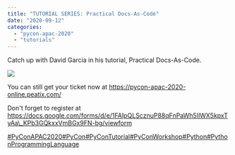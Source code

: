 ```yaml
---
title: "TUTORIAL SERIES: Practical Docs-As-Code"
date: "2020-09-12"
categories:
  - "pycon-apac-2020"
  - "tutorials"
---
```


Catch up with David Garcia in his tutorial, Practical Docs-As-Code.

![](/archived-images/12th-1600-1700-david-garcia.png?w=1024)

You can still get your ticket now at https://pycon-apac-2020-online.peatix.com/

Don't forget to register at https://docs.google.com/forms/d/e/1FAIpQLScznuP88qFnPaWh5IlWX5kpxTyAa\_KPb3GQkxxVmBGx9FN-bg/viewform

[#PyConAPAC2020](https://www.facebook.com/hashtag/pyconapac2020?source=feed_text&epa=HASHTAG&__xts__%5B0%5D=68.ARCO9jIJ4q55NbY6vD_VY9ZdLAOONzgIgR7xVllCONHxSLJMCH9s-Ri3tExhVa4XCba7ROP_3n2aT4xUJhpAuc5rxonodDYYncqnvacCRi0_n8KO4rhdRdA1ImmQuKXPwepKjGqRb90hpfx7-wJhnCpdR3rQDUM10MFFffvIOU-EdLKFTbSZVtRXmym1LY5kNo_SattNTthn_xsiAkfQ3kOcJXm9--Gfw8iml7D-KASAvqMfUBvfDYsrYnxAtu3MrvSumQlLsyevoTtb6znfOF38ZOGp6ZN7KzEJ74a7Gb8WaGSO5fsHYOgvFBmt0IsjUopavsSGGR0xlywujuOD3VPojkiBugK1SsDgFoPq4QOmv0PH8_BHVGAB4OCExruKbEjezA0XcbN9XZoKVS4b0EtIL-ER-mjb68TE2dM93duptcF7UplLcdMPQEjSXxhtoFn7KrFAbJE51u0h3U3I0DnCbfIW4EMiAJUul-lUTIkx5RJiv7c&__tn__=%2ANKH-R)[#PyCon](https://www.facebook.com/hashtag/pycon?source=feed_text&epa=HASHTAG&__xts__%5B0%5D=68.ARCO9jIJ4q55NbY6vD_VY9ZdLAOONzgIgR7xVllCONHxSLJMCH9s-Ri3tExhVa4XCba7ROP_3n2aT4xUJhpAuc5rxonodDYYncqnvacCRi0_n8KO4rhdRdA1ImmQuKXPwepKjGqRb90hpfx7-wJhnCpdR3rQDUM10MFFffvIOU-EdLKFTbSZVtRXmym1LY5kNo_SattNTthn_xsiAkfQ3kOcJXm9--Gfw8iml7D-KASAvqMfUBvfDYsrYnxAtu3MrvSumQlLsyevoTtb6znfOF38ZOGp6ZN7KzEJ74a7Gb8WaGSO5fsHYOgvFBmt0IsjUopavsSGGR0xlywujuOD3VPojkiBugK1SsDgFoPq4QOmv0PH8_BHVGAB4OCExruKbEjezA0XcbN9XZoKVS4b0EtIL-ER-mjb68TE2dM93duptcF7UplLcdMPQEjSXxhtoFn7KrFAbJE51u0h3U3I0DnCbfIW4EMiAJUul-lUTIkx5RJiv7c&__tn__=%2ANKH-R)[#PyConTutorial](https://www.facebook.com/hashtag/pycontutorial?source=feed_text&epa=HASHTAG&__xts__%5B0%5D=68.ARCO9jIJ4q55NbY6vD_VY9ZdLAOONzgIgR7xVllCONHxSLJMCH9s-Ri3tExhVa4XCba7ROP_3n2aT4xUJhpAuc5rxonodDYYncqnvacCRi0_n8KO4rhdRdA1ImmQuKXPwepKjGqRb90hpfx7-wJhnCpdR3rQDUM10MFFffvIOU-EdLKFTbSZVtRXmym1LY5kNo_SattNTthn_xsiAkfQ3kOcJXm9--Gfw8iml7D-KASAvqMfUBvfDYsrYnxAtu3MrvSumQlLsyevoTtb6znfOF38ZOGp6ZN7KzEJ74a7Gb8WaGSO5fsHYOgvFBmt0IsjUopavsSGGR0xlywujuOD3VPojkiBugK1SsDgFoPq4QOmv0PH8_BHVGAB4OCExruKbEjezA0XcbN9XZoKVS4b0EtIL-ER-mjb68TE2dM93duptcF7UplLcdMPQEjSXxhtoFn7KrFAbJE51u0h3U3I0DnCbfIW4EMiAJUul-lUTIkx5RJiv7c&__tn__=%2ANKH-R)[#PyConWorkshop](https://www.facebook.com/hashtag/pyconworkshop?source=feed_text&epa=HASHTAG&__xts__%5B0%5D=68.ARCO9jIJ4q55NbY6vD_VY9ZdLAOONzgIgR7xVllCONHxSLJMCH9s-Ri3tExhVa4XCba7ROP_3n2aT4xUJhpAuc5rxonodDYYncqnvacCRi0_n8KO4rhdRdA1ImmQuKXPwepKjGqRb90hpfx7-wJhnCpdR3rQDUM10MFFffvIOU-EdLKFTbSZVtRXmym1LY5kNo_SattNTthn_xsiAkfQ3kOcJXm9--Gfw8iml7D-KASAvqMfUBvfDYsrYnxAtu3MrvSumQlLsyevoTtb6znfOF38ZOGp6ZN7KzEJ74a7Gb8WaGSO5fsHYOgvFBmt0IsjUopavsSGGR0xlywujuOD3VPojkiBugK1SsDgFoPq4QOmv0PH8_BHVGAB4OCExruKbEjezA0XcbN9XZoKVS4b0EtIL-ER-mjb68TE2dM93duptcF7UplLcdMPQEjSXxhtoFn7KrFAbJE51u0h3U3I0DnCbfIW4EMiAJUul-lUTIkx5RJiv7c&__tn__=%2ANKH-R)[#Python](https://www.facebook.com/hashtag/python?source=feed_text&epa=HASHTAG&__xts__%5B0%5D=68.ARCO9jIJ4q55NbY6vD_VY9ZdLAOONzgIgR7xVllCONHxSLJMCH9s-Ri3tExhVa4XCba7ROP_3n2aT4xUJhpAuc5rxonodDYYncqnvacCRi0_n8KO4rhdRdA1ImmQuKXPwepKjGqRb90hpfx7-wJhnCpdR3rQDUM10MFFffvIOU-EdLKFTbSZVtRXmym1LY5kNo_SattNTthn_xsiAkfQ3kOcJXm9--Gfw8iml7D-KASAvqMfUBvfDYsrYnxAtu3MrvSumQlLsyevoTtb6znfOF38ZOGp6ZN7KzEJ74a7Gb8WaGSO5fsHYOgvFBmt0IsjUopavsSGGR0xlywujuOD3VPojkiBugK1SsDgFoPq4QOmv0PH8_BHVGAB4OCExruKbEjezA0XcbN9XZoKVS4b0EtIL-ER-mjb68TE2dM93duptcF7UplLcdMPQEjSXxhtoFn7KrFAbJE51u0h3U3I0DnCbfIW4EMiAJUul-lUTIkx5RJiv7c&__tn__=%2ANKH-R)[#PythonProgrammingLanguage](https://www.facebook.com/hashtag/pythonprogramminglanguage?source=feed_text&epa=HASHTAG&__xts__%5B0%5D=68.ARCO9jIJ4q55NbY6vD_VY9ZdLAOONzgIgR7xVllCONHxSLJMCH9s-Ri3tExhVa4XCba7ROP_3n2aT4xUJhpAuc5rxonodDYYncqnvacCRi0_n8KO4rhdRdA1ImmQuKXPwepKjGqRb90hpfx7-wJhnCpdR3rQDUM10MFFffvIOU-EdLKFTbSZVtRXmym1LY5kNo_SattNTthn_xsiAkfQ3kOcJXm9--Gfw8iml7D-KASAvqMfUBvfDYsrYnxAtu3MrvSumQlLsyevoTtb6znfOF38ZOGp6ZN7KzEJ74a7Gb8WaGSO5fsHYOgvFBmt0IsjUopavsSGGR0xlywujuOD3VPojkiBugK1SsDgFoPq4QOmv0PH8_BHVGAB4OCExruKbEjezA0XcbN9XZoKVS4b0EtIL-ER-mjb68TE2dM93duptcF7UplLcdMPQEjSXxhtoFn7KrFAbJE51u0h3U3I0DnCbfIW4EMiAJUul-lUTIkx5RJiv7c&__tn__=%2ANKH-R)
